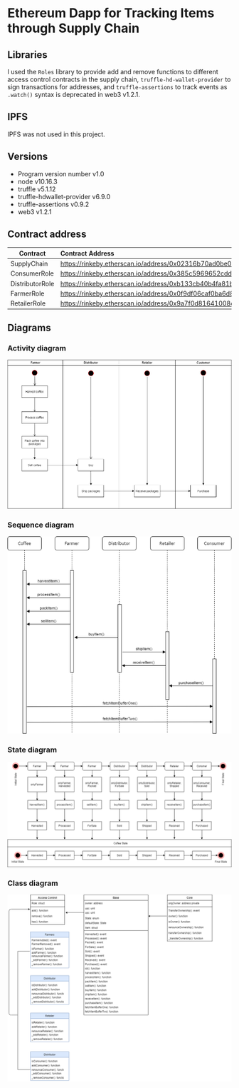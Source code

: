 # Ethereum Dapp for Tracking Items through Supply Chain

## Libraries
I used the `Roles` library to provide add and remove functions to different access control contracts in the supply chain, `truffle-hd-wallet-provider` to sign transactions for addresses, and `truffle-assertions` to track events as `.watch()` syntax is deprecated in web3 v1.2.1.

## IPFS
IPFS was not used in this project.

## Versions
* Program version number v1.0
* node v10.16.3
* truffle v5.1.12
* truffle-hdwallet-provider v6.9.0
* truffle-assertions v0.9.2
* web3 v1.2.1

## Contract address
| Contract        | Contract Address                                                                   |
| --------------- | :--------------------------------------------------------------------------------  |
| SupplyChain     | https://rinkeby.etherscan.io/address/0x02316b70ad0be0e695030022b99e473adf26ba96    | 
| ConsumerRole    | https://rinkeby.etherscan.io/address/0x385c5969652cdd81be3ea626e79e6523008a8f48    | 
| DistributorRole | https://rinkeby.etherscan.io/address/0xb133cb40b4fa81ba345f03c302a96ec5d7e14f10    |
| FarmerRole      | https://rinkeby.etherscan.io/address/0x0f9df06caf0ba6d8cf2ffa8cdfcab3bd4edf72d9    |
| RetailerRole    | https://rinkeby.etherscan.io/address/0x9a7f0d81641008d8115be4f40322e02590b7ed82    |

## Diagrams
### Activity diagram
![activity diagram](diagrams/ActivityDiagram.png)
### Sequence diagram
![sequence diagram](diagrams/SequenceDiagram.png)
### State diagram
![state diagram](diagrams/StateDiagram.png)
### Class diagram
![class diagram](diagrams/ClassDiagram.png)
